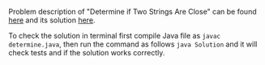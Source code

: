 Problem description of "Determine if Two Strings Are Close" can be found [here](https://leetcode.com/problems/determine-if-two-strings-are-close/) and its solution [here](https://github.com/aurimas13/Solutions-To-Problems/blob/main/LeetCode/Java%20Solutions/Determine%20if%20Two%20Strings%20Are%20Close/determine.java).

To check the solution in terminal first compile Java file as `javac determine.java`, then run the command as follows `java Solution` and it will check tests and if the solution works correctly.

